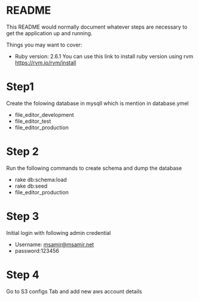 # README

This README would normally document whatever steps are necessary to get the
application up and running.

Things you may want to cover:

* Ruby version: 2.6.1 
You can use this link to install ruby version using rvm https://rvm.io/rvm/install
# Step1
Create the folowing database in mysqll which is mention in database.ymel 
* file_editor_development
* file_editor_test
* file_editor_production
# Step 2
Run the following commands to create schema and dump the database
* rake db:schema:load
* rake db:seed
* file_editor_production
# Step 3
Initial login with following admin credential
* Username: msamir@msamir.net
* password:123456
# Step 4
Go to S3 configs Tab and add new aws account details 


